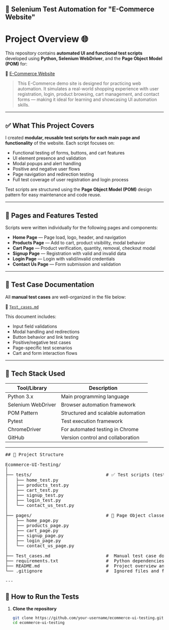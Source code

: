 ## 🔧 Selenium Test Automation for "E-Commerce Website" ##

#  Project Overview 🌐

This repository contains **automated UI and functional test scripts** developed using **Python, Selenium WebDriver**, and the **Page Object Model (POM)** for:

🔗 [E-Commerce Website](https://www.automationexercise.com)

> This E-Commerce demo site is designed for practicing web automation. It simulates a real-world shopping experience with user registration, login, product browsing, cart management, and contact forms — making it ideal for learning and showcasing UI automation skills.

---

## ✅ What This Project Covers

I created **modular, reusable test scripts for each main page and functionality** of the website. Each script focuses on:

-  Functional testing of forms, buttons, and cart features  
-  UI element presence and validation  
-  Modal popups and alert handling  
-  Positive and negative user flows  
-  Page navigation and redirection testing  
-  Full test coverage of user registration and login process  

Test scripts are structured using the **Page Object Model (POM)** design pattern for easy maintenance and code reuse.

---

## 📄 Pages and Features Tested

Scripts were written individually for the following pages and components:

-  **Home Page** — Page load, logo, header, and navigation  
-  **Products Page** — Add to cart, product visibility, modal behavior  
-  **Cart Page** — Product verification, quantity, removal, checkout modal  
-  **Signup Page** — Registration with valid and invalid data  
-  **Login Page** — Login with valid/invalid credentials  
-  **Contact Us Page** — Form submission and validation  
---

## 🧾 Test Case Documentation

All **manual test cases** are well-organized in the file below:

📄 [`Test_cases.md`](./Test_cases.md)

This document includes:

- Input field validations  
- Modal handling and redirections  
- Button behavior and link testing  
- Positive/negative test cases  
- Page-specific test scenarios  
- Cart and form interaction flows  

---

## 🧰 Tech Stack Used

| Tool/Library         | Description                             |
|----------------------|-----------------------------------------|
|  Python 3.x         | Main programming language               |
|  Selenium WebDriver | Browser automation framework            |
|  POM Pattern        | Structured and scalable automation      |
|  Pytest             | Test execution framework                |
|  ChromeDriver       | For automated testing in Chrome         |
|  GitHub             | Version control and collaboration       |

---
<pre>
## 📁 Project Structure

Ecommerce-UI-Testing/
│
├── tests/                            # ✅ Test scripts (test_*.py)
│   ├── home_test.py
│   ├── products_test.py
│   ├── cart_test.py
│   ├── signup_test.py
│   ├── login_test.py
│   └── contact_us_test.py
│
├── pages/                            # 📄 Page Object classes (one per page)
│   ├── home_page.py
│   ├── products_page.py
│   ├── cart_page.py
│   ├── signup_page.py
│   ├── login_page.py
│   └── contact_us_page.py
│
├── Test_cases.md                     #  Manual test case documentation
├── requirements.txt                  #  Python dependencies
├── README.md                         #  Project overview and usage guide
└── .gitignore                        #  Ignored files and folders

---
</pre>

## 🚀 How to Run the Tests

1. **Clone the repository**
   ```bash
   git clone https://github.com/your-username/ecommerce-ui-testing.git
   cd ecommerce-ui-testing
</pre>
